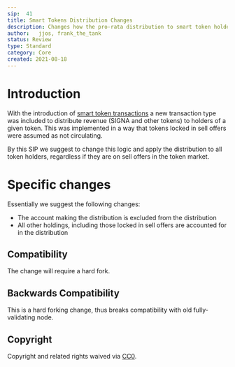```yaml
---
sip:  41
title: Smart Tokens Distribution Changes
description: Changes how the pro-rata distribution to smart token holders work
author:   jjos, frank_the_tank
status: Review
type: Standard
category: Core
created: 2021-08-18
---
```

# Introduction
With the introduction of [smart token transactions](./sip-33.md) a new transaction type was included to distribute revenue (SIGNA and other
tokens) to holders of a given token.
This was implemented in a way that tokens locked in sell offers were assumed as not circulating.

By this SIP we suggest to change this logic and apply the distribution to all token holders, regardless if they are on sell offers in the
token market.

# Specific changes

Essentially we suggest the following changes:
 - The account making the distribution is excluded from the distribution
 - All other holdings, including those locked in sell offers are accounted for in the distribution

## Compatibility
The change will require a hard fork.

## Backwards Compatibility
This is a hard forking change, thus breaks compatibility with old fully-validating node.

## Copyright
Copyright and related rights waived via [CC0](https://creativecommons.org/publicdomain/zero/1.0/).
